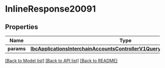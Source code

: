 # InlineResponse20091

## Properties
Name | Type | Description | Notes
------------ | ------------- | ------------- | -------------
**params** | [**IbcApplicationsInterchainAccountsControllerV1QueryParamsResponseParams**](IbcApplicationsInterchainAccountsControllerV1QueryParamsResponseParams.md) |  | [optional] 

[[Back to Model list]](../README.md#documentation-for-models) [[Back to API list]](../README.md#documentation-for-api-endpoints) [[Back to README]](../README.md)

